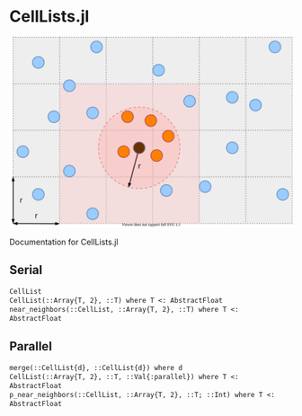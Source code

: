 # CellLists.jl
![](images/cell_list.svg)

Documentation for CellLists.jl

## Serial
```@docs
CellList
CellList(::Array{T, 2}, ::T) where T <: AbstractFloat
near_neighbors(::CellList, ::Array{T, 2}, ::T) where T <: AbstractFloat
```

## Parallel
```@docs
merge(::CellList{d}, ::CellList{d}) where d
CellList(::Array{T, 2}, ::T, ::Val{:parallel}) where T <: AbstractFloat
p_near_neighbors(::CellList, ::Array{T, 2}, ::T; ::Int) where T <: AbstractFloat
```
